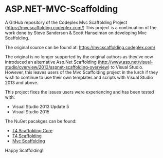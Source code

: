 # ASP.NET-MVC-Scaffolding
A GitHub repository of the Codeplex Mvc Scaffolding Project (https://mvcscaffolding.codeplex.com/)
This project is a continuation of the work done by Steve Sanderson & Scott Hanselman on developing Mvc Scaffolding. 

The original source can be found at: https://mvcscaffolding.codeplex.com/

The original is no longer supported by the original authors as they've now introduced an alternative Asp.Net Scaffolding (http://www.asp.net/visual-studio/overview/2013/aspnet-scaffolding-overview) to Visual Studio. However, this leaves users of the Mvc Scaffolding project in the lurch if they wish to continue to use their own templates and scripts with Visual Studio 2013 and above.

This project fixes the issues users were experiencing and has been tested with:
* Visual Studio 2013 Update 5 
* Visual Studio 2015

The NuGet pacakges can be found: 
* [T4 Scaffolding Core](https://www.nuget.org/packages/T4Scaffolding.Core.VS2015/)
* [T4 Scaffolding](https://www.nuget.org/packages/T4Scaffolding.VS2015/)
* [Mvc Scaffolding](https://www.nuget.org/packages/MvcScaffolding.VS2015/)

Happy Scaffolding!
